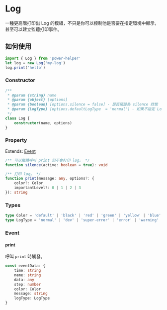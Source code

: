 # Log

一種更高階打印出 Log 的模組，不只是你可以控制他是否要在指定環境中顯示，甚至可以建立監聽打印事件。

## 如何使用

```ts
import { Log } from 'power-helper'
let log = new Log('my-log')
log.print('hello')
```

### Constructor

```ts
/**
 * @param {string} name
 * @param {object} [options]
 * @param {boolean} [options.silence = false] - 是否預設為 silence 狀態
 * @param {LogType} [options.defaultLogType  = 'normal'] - 如果不指定 LogType 則預設此設定值
 */
class Log {
    constructor(name, options)
}
```

### Property

Extends: [Event](./Event.md)

```ts
/** 可以繼續呼叫 print 但不會打印 log。 */
function silence(active: boolean = true): void

/** 打印 log。 */
function print(message: any, options?: {
    color?: Color
    importantLevel?: 0 | 1 | 2 | 3
}): string
```

### Types

```ts
type Color = 'default' | 'black' | 'red' | 'green' | 'yellow' | 'blue' | 'cyan' | 'white'
type LogType = 'normal' | 'dev' | 'super-error' | 'error' | 'warning' | 'fixme' | 'todo'
```

### Event

#### print

呼叫 `print` 時觸發。

```ts
const eventData: {
    time: string
    name: string
    data: any
    step: number
    color: Color
    message: string
    logType: LogType
}
```
